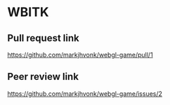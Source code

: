 # WBITK

## Pull request link
https://github.com/markjhvonk/webgl-game/pull/1


## Peer review link
https://github.com/markjhvonk/webgl-game/issues/2
